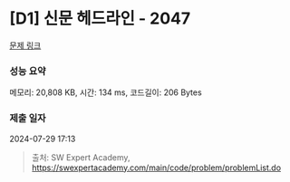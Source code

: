 # [D1] 신문 헤드라인 - 2047 

[문제 링크](https://swexpertacademy.com/main/code/problem/problemDetail.do?contestProbId=AV5QKsLaAy0DFAUq) 

### 성능 요약

메모리: 20,808 KB, 시간: 134 ms, 코드길이: 206 Bytes

### 제출 일자

2024-07-29 17:13



> 출처: SW Expert Academy, https://swexpertacademy.com/main/code/problem/problemList.do